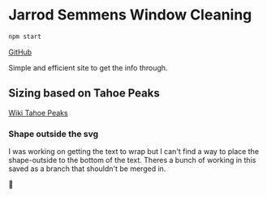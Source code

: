 # Jarrod Semmens Window Cleaning

```bash
npm start
```

[GitHub](https://github.com/rileybathurst/jswc)

Simple and efficient site to get the info through.

## Sizing based on Tahoe Peaks

[Wiki Tahoe Peaks](https://en.wikipedia.org/wiki/List_of_Lake_Tahoe_peaks)

### Shape outside the svg

I was working on getting the text to wrap but I can't find a way to place the shape-outside to the bottom of the text. Theres a bunch of working in this saved as a branch that shouldn't be merged in.

🦄
